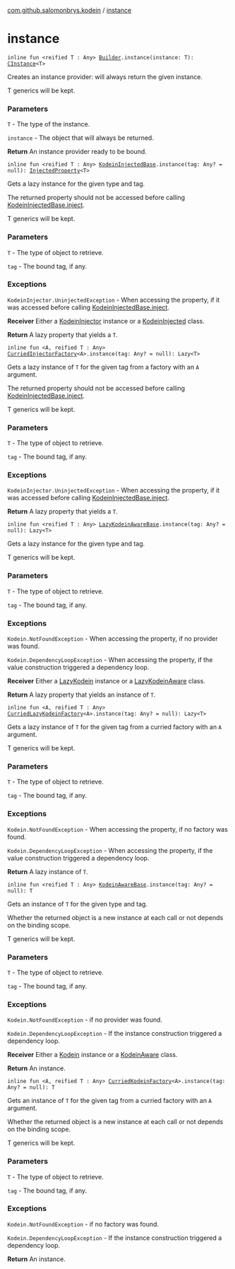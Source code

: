 [com.github.salomonbrys.kodein](index.md) / [instance](.)

# instance

`inline fun <reified T : Any> `[`Builder`](-kodein/-builder/index.md)`.instance(instance: T): `[`CInstance`](-c-instance/index.md)`<T>`

Creates an instance provider: will always return the given instance.

T generics will be kept.

### Parameters

`T` - The type of the instance.

`instance` - The object that will always be returned.

**Return**
An instance provider ready to be bound.

`inline fun <reified T : Any> `[`KodeinInjectedBase`](-kodein-injected-base/index.md)`.instance(tag: Any? = null): `[`InjectedProperty`](-injected-property/index.md)`<T>`

Gets a lazy instance for the given type and tag.

The returned property should not be accessed before calling [KodeinInjectedBase.inject](-kodein-injected-base/inject.md).

T generics will be kept.

### Parameters

`T` - The type of object to retrieve.

`tag` - The bound tag, if any.

### Exceptions

`KodeinInjector.UninjectedException` - When accessing the property, if it was accessed before calling [KodeinInjectedBase.inject](-kodein-injected-base/inject.md).

**Receiver**
Either a [KodeinInjector](-kodein-injector/index.md) instance or a [KodeinInjected](-kodein-injected.md) class.

**Return**
A lazy property that yields a `T`.

`inline fun <A, reified T : Any> `[`CurriedInjectorFactory`](-curried-injector-factory/index.md)`<A>.instance(tag: Any? = null): Lazy<T>`

Gets a lazy instance of `T` for the given tag from a factory with an `A` argument.

The returned property should not be accessed before calling [KodeinInjectedBase.inject](-kodein-injected-base/inject.md).

T generics will be kept.

### Parameters

`T` - The type of object to retrieve.

`tag` - The bound tag, if any.

### Exceptions

`KodeinInjector.UninjectedException` - When accessing the property, if it was accessed before calling [KodeinInjectedBase.inject](-kodein-injected-base/inject.md).

**Return**
A lazy property that yields a `T`.

`inline fun <reified T : Any> `[`LazyKodeinAwareBase`](-lazy-kodein-aware-base/index.md)`.instance(tag: Any? = null): Lazy<T>`

Gets a lazy instance for the given type and tag.

T generics will be kept.

### Parameters

`T` - The type of object to retrieve.

`tag` - The bound tag, if any.

### Exceptions

`Kodein.NotFoundException` - When accessing the property, if no provider was found.

`Kodein.DependencyLoopException` - When accessing the property, if the value construction triggered a dependency loop.

**Receiver**
Either a [LazyKodein](-lazy-kodein/index.md) instance or a [LazyKodeinAware](-lazy-kodein-aware.md) class.

**Return**
A lazy property that yields an instance of `T`.

`inline fun <A, reified T : Any> `[`CurriedLazyKodeinFactory`](-curried-lazy-kodein-factory/index.md)`<A>.instance(tag: Any? = null): Lazy<T>`

Gets a lazy instance of `T` for the given tag from a curried factory with an `A` argument.

T generics will be kept.

### Parameters

`T` - The type of object to retrieve.

`tag` - The bound tag, if any.

### Exceptions

`Kodein.NotFoundException` - When accessing the property, if no factory was found.

`Kodein.DependencyLoopException` - When accessing the property, if the value construction triggered a dependency loop.

**Return**
A lazy instance of `T`.

`inline fun <reified T : Any> `[`KodeinAwareBase`](-kodein-aware-base/index.md)`.instance(tag: Any? = null): T`

Gets an instance of `T` for the given type and tag.

Whether the returned object is a new instance at each call or not depends on the binding scope.

T generics will be kept.

### Parameters

`T` - The type of object to retrieve.

`tag` - The bound tag, if any.

### Exceptions

`Kodein.NotFoundException` - if no provider was found.

`Kodein.DependencyLoopException` - If the instance construction triggered a dependency loop.

**Receiver**
Either a [Kodein](-kodein/index.md) instance or a [KodeinAware](-kodein-aware.md) class.

**Return**
An instance.

`inline fun <A, reified T : Any> `[`CurriedKodeinFactory`](-curried-kodein-factory/index.md)`<A>.instance(tag: Any? = null): T`

Gets an instance of `T` for the given tag from a curried factory with an `A` argument.

Whether the returned object is a new instance at each call or not depends on the binding scope.

T generics will be kept.

### Parameters

`T` - The type of object to retrieve.

`tag` - The bound tag, if any.

### Exceptions

`Kodein.NotFoundException` - if no factory was found.

`Kodein.DependencyLoopException` - If the instance construction triggered a dependency loop.

**Return**
An instance.

